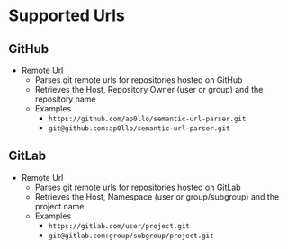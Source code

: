 # Supported Urls


## GitHub

- Remote Url
  - Parses git remote urls for repositories hosted on GitHub
  - Retrieves the Host, Repository Owner (user or group) and the repository name
  - Examples
    - `https://github.com/ap0llo/semantic-url-parser.git`
    - `git@github.com:ap0llo/semantic-url-parser.git`


## GitLab

- Remote Url
  - Parses git remote urls for repositories hosted on GitLab
  - Retrieves the Host, Namespace (user or group/subgroup) and the project name
  - Examples
    - `https://gitlab.com/user/project.git`
    - `git@gitlab.com:group/subgroup/project.git`
